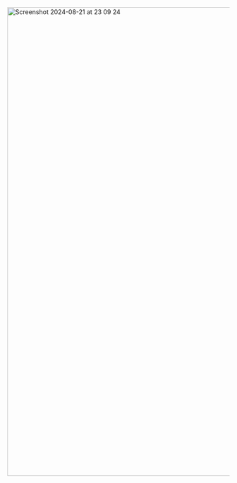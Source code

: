 
<img width="1062" alt="Screenshot 2024-08-21 at 23 09 24" src="https://github.com/user-attachments/assets/2358216b-f371-43e5-8b7f-7995816852b6">
